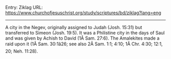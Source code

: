 Entry: Ziklag
URL: https://www.churchofjesuschrist.org/study/scriptures/bd/ziklag?lang=eng

---

A city in the Negev, originally assigned to Judah (Josh. 15:31) but transferred to Simeon (Josh. 19:5). It was a Philistine city in the days of Saul and was given by Achish to David (1Â Sam. 27:6). The Amalekites made a raid upon it (1Â Sam. 30:1â26; see also 2Â Sam. 1:1; 4:10; 1Â Chr. 4:30; 12:1, 20; Neh. 11:28).
